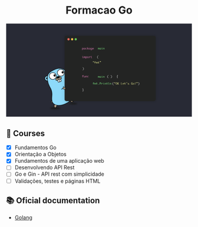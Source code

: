 <h1 align="center">Formacao Go</h1>

<img src="./golang.png" />

## :dart: Courses

- [x] Fundamentos Go
- [x] Orientação a Objetos
- [x] Fundamentos de uma aplicação web
- [ ] Desenvolvendo API Rest
- [ ] Go e Gin - API rest com simplicidade
- [ ] Validações, testes e páginas HTML

## 📚 Oficial documentation

- [Golang](https://go.dev/)
